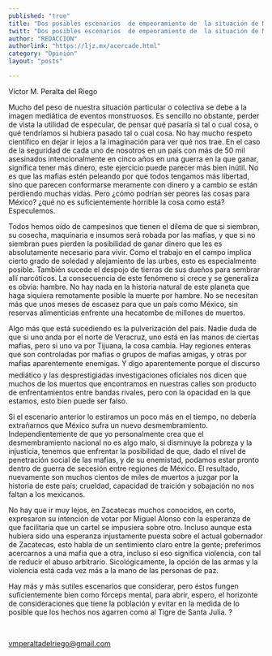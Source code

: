 ```yaml
---
published: "true"
title: "Dos posibles escenarios  de empeoramiento de  la situación de México "
twitt: "Dos posibles escenarios  de empeoramiento de  la situación de México "
author: "REDACCION"
authorlink: "https://ljz.mx/acercade.html"
category: "Opinión"
layout: "posts"

---
```



  Víctor M. Peralta del Riego 



  Mucho del peso de nuestra situación particular o colectiva se debe a la imagen mediática de eventos monstruosos. Es sencillo no obstante, perder de vista la utilidad de especular, de pensar qué pasaría si tal o cual cosa, o qué tendríamos si hubiera pasado tal o cual cosa. No hay mucho respeto científico en dejar ir lejos a la imaginación para ver qué nos trae. En el caso de la seguridad de cada uno de nosotros en un país con más de 50 mil asesinados intencionalmente en cinco años en una guerra en la que ganar, significa tener más dinero, este ejercicio puede parecer más bien inútil. No es que las mafias estén peleando por que todos tengamos más libertad, sino que parecen conformarse meramente con dinero y a cambio se están perdiendo muchas vidas. Pero ¿cómo podrían ser peores las cosas para México? ¿qué no es suficientemente horrible la cosa como está? Especulemos.



  Todos hemos oído de campesinos que tienen el dilema de que si siembran, su cosecha, maquinaria e insumos será robada por las mafias, y que si no siembran pues pierden la posibilidad de ganar dinero que les es absolutamente necesario para vivir. Como el trabajo en el campo implica cierto grado de soledad y alejamiento de las urbes, esto es especialmente posible. También sucede el despojo de tierras de sus dueños para sembrar allí narcóticos. La consecuencia de este fenómeno si crece y se generaliza es obvia: hambre. No hay nada en la historia natural de este planeta que haga siquiera remotamente posible la muerte por hambre. No se necesitan más que unos meses de escasez para que un país como México, sin reservas alimenticias enfrente una hecatombe de millones de muertos.



  Algo más que está sucediendo es la pulverización del país. Nadie duda de que si uno anda por el norte de Veracruz, uno está en las manos de ciertas mafias, pero si uno va por Tijuana, la cosa cambia. Hay regiones enteras que son controladas por mafias o grupos de mafias amigas, y otras por mafias aparentemente enemigas. Y digo aparentemente porque el discurso mediático y las desprestigiadas investigaciones oficiales nos dicen que muchos de los muertos que encontramos en nuestras calles son producto de enfrentamientos entre bandas rivales, pero con la opacidad en la que estamos, esto bien puede ser falso.



  Si el escenario anterior lo estiramos un poco más en el tiempo, no debería extrañarnos que México sufra un nuevo desmembramiento. Independientemente de que yo personalmente crea que el desmembramiento nacional no es algo malo, si disminuye la pobreza y la injusticia, tenemos que enfrentar la posibilidad de que, dado el nivel de penetración social de las mafias, y de su enemistad, podamos estar pronto dentro de guerra de secesión entre regiones de México. El resultado, nuevamente son muchos cientos de miles de muertos a juzgar por la historia de este país; crueldad, capacidad de traición y sobajación no nos faltan a los mexicanos.



  No hay que ir muy lejos, en Zacatecas muchos conocidos, en corto, expresaron su intención de votar por Miguel Alonso con la esperanza de que facilitaría que un cartel se impusiera sobre otro. Incluso aunque esta hubiera sido una esperanza injustamente puesta sobre el actual gobernador de Zacatecas, esto habla de un sentimiento claro entre la gente; preferimos acercarnos a una mafia que a otra, incluso si eso significa violencia, con tal de reducir el abuso arbitrario. Sicológicamente, la opción de las armas y la violencia está cada vez más a la mano de las personas de paz.



  Hay más y más sutiles escenarios que considerar, pero éstos fungen suficientemente bien como fórceps mental, para abrir, espero, el horizonte de consideraciones que tiene la población y evitar en la medida de lo posible que los hechos nos agarren como al Tigre de Santa Julia. ?



   



  vmperaltadelriego@gmail.com

